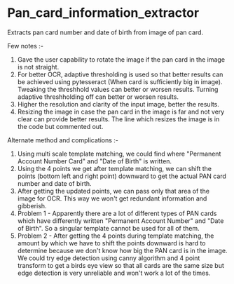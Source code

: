 # Pan_card_information_extractor
Extracts pan card number and date of birth from image of pan card.

Few notes :- 
1. Gave the user capability to rotate the image if the pan card in the image is not straight.
2. For better OCR, adaptive thresholding is used so that better results can be achieved using pytesseract (When card is sufficiently big in image). Tweaking the threshhold values can better or worsen results. Turning adaptive threshholding off can better or worsen results. 
3. Higher the resolution and clarity of the input image, better the results.
4. Resizing the image in case the pan card in the image is far and not very clear can provide better results. The line which resizes the image is in the code but commented out.

Alternate method and complications :- 
1. Using multi scale template matching, we could find where "Permanent Account Number Card" and "Date of Birth" is written. 
2. Using the 4 points we get after template matching, we can shift the points (bottom left and right point) downward to get the actual PAN card number and date of birth.
3. After getting the updated points, we can pass only that area of the image for OCR. This way we won't get redundant information and gibberish.
4. Problem 1 - Apparently there are a lot of different types of PAN cards which have differently written "Permanent Account Number" and "Date of Birth". So a singular template cannot be used for all of them.
5. Problem 2 - After getting the 4 points during template matching, the amount by which we have to shift the points downward is hard to determine because we don't know how big the PAN card is in the image. We could try edge detection using canny algorithm and 4 point transform to get a birds eye view so that all cards are the same size but edge detection is very unreliable and won't work a lot of the times.
